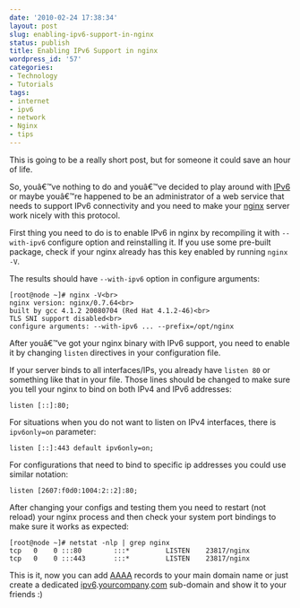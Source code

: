 ```yaml
---
date: '2010-02-24 17:38:34'
layout: post
slug: enabling-ipv6-support-in-nginx
status: publish
title: Enabling IPv6 Support in nginx
wordpress_id: '57'
categories:
- Technology
- Tutorials
tags:
- internet
- ipv6
- network
- Nginx
- tips
---
```


This is going to be a really short post, but for someone it could save an hour of life.




So, youâ€™ve nothing to do and youâ€™ve decided to play around with [IPv6](http://en.wikipedia.org/wiki/IPv6) or maybe youâ€™re happened to be an administrator of a web service that needs to support IPv6 connectivity and you need to make your [nginx](http://nginx.org/) server work nicely with this protocol. 




First thing you need to do is to enable IPv6 in nginx by recompiling it with `--with-ipv6` configure option and reinstalling it. If you use some pre-built package, check if your nginx already has this key enabled by running `nginx -V`. 








The results should have `--with-ipv6` option in configure arguments:





    
    [root@node ~]# nginx -V<br>
    nginx version: nginx/0.7.64<br>
    built by gcc 4.1.2 20080704 (Red Hat 4.1.2-46)<br>
    TLS SNI support disabled<br>
    configure arguments: --with-ipv6 ... --prefix=/opt/nginx



After youâ€™ve got your nginx binary with IPv6 support, you need to enable it by changing `listen` directives in your configuration file. 




If your server binds to all interfaces/IPs, you already have `listen 80` or something like that in your file. Those lines should be changed to make sure you tell your nginx to bind on both IPv4 and IPv6 addresses:





    
    listen [::]:80;





For situations when you do not want to listen on IPv4 interfaces, there is `ipv6only=on` parameter:




    
    listen [::]:443 default ipv6only=on;



For configurations that need to bind to specific ip addresses you could use similar notation:


    
    listen [2607:f0d0:1004:2::2]:80;



After changing your configs and testing them you need to restart (not reload) your nginx process and then check your system port bindings to make sure it works as expected:


    
    [root@node ~]# netstat -nlp | grep nginx
    tcp   0    0 :::80        :::*         LISTEN    23817/nginx
    tcp   0    0 :::443       :::*         LISTEN    23817/nginx



This is it, now you can add [AAAA](http://en.wikipedia.org/wiki/IPv6_Addresses#IPv6_addresses_in_the_Domain_Name_System) records to your main domain name or just create a dedicated [ipv6](http://ipv6.scribd.com).[yourcompany](http://ipv6.google.com).[com](http://ipv6.netflix.com) sub-domain and show it to your friends :)

